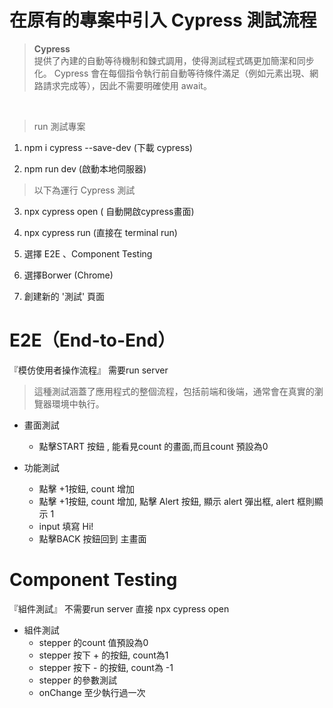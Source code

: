 # 在原有的專案中引入 Cypress 測試流程


>**Cypress**</br>
提供了內建的自動等待機制和鍊式調用，使得測試程式碼更加簡潔和同步化。 Cypress 會在每個指令執行前自動等待條件滿足（例如元素出現、網路請求完成等），因此不需要明確使用 await。

</br>

> run 測試專案
1. npm i cypress --save-dev (下載 cypress)

2. npm run dev (啟動本地伺服器)

> 以下為運行 Cypress 測試 
3. npx cypress open ( 自動開啟cypress畫面)
3. npx cypress run (直接在 terminal run)

4. 選擇 E2E 、Component Testing

5. 選擇Borwer (Chrome)

6. 創建新的 '測試' 頁面


# E2E（End-to-End）
『模仿使用者操作流程』 需要run server </br>
> 這種測試涵蓋了應用程式的整個流程，包括前端和後端，通常會在真實的瀏覽器環境中執行。


- 畫面測試
  -  點擊START 按鈕 , 能看見count 的畫面,而且count 預設為0


- 功能測試
  -  點擊 +1按鈕, count 增加
  -  點擊 +1按鈕, count 增加, 點擊 Alert 按鈕, 顯示 alert 彈出框, alert 框則顯示 1
  -  input 填寫 Hi!
  -  點擊BACK 按鈕回到 主畫面



# Component Testing
『組件測試』 不需要run server 直接 npx cypress open


- 組件測試
  -  stepper 的count 值預設為0
  -  stepper 按下 + 的按鈕, count為1
  -  stepper 按下 - 的按鈕, count為 -1
  -  stepper 的參數測試
  -  onChange 至少執行過一次
